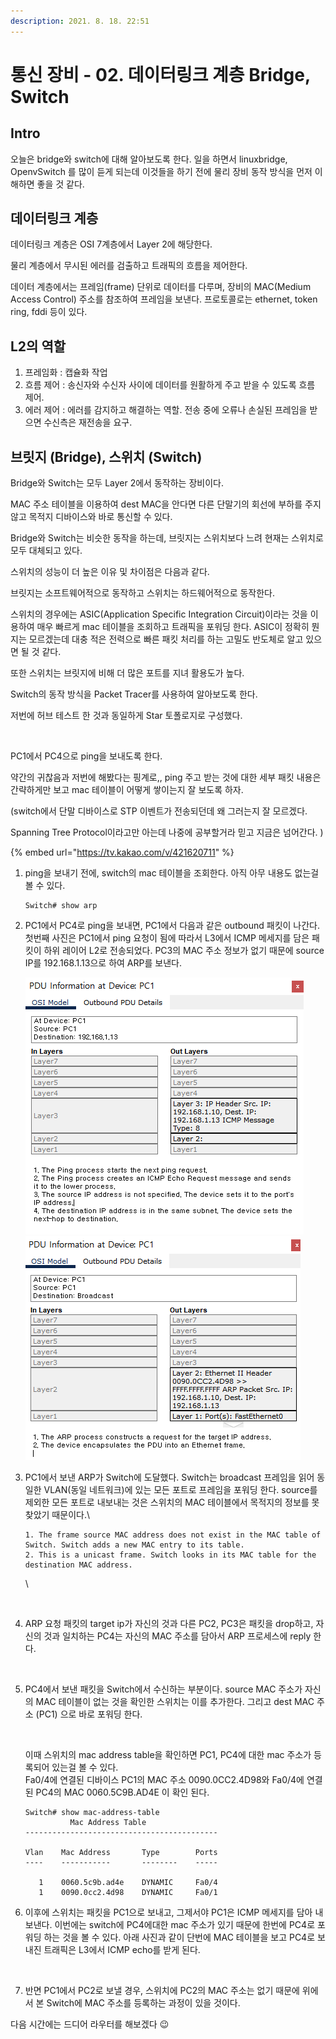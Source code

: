 ```yaml
---
description: 2021. 8. 18. 22:51
---
```


# 통신 장비 - 02. 데이터링크 계층 Bridge, Switch

## Intro

오늘은 bridge와 switch에 대해 알아보도록 한다. 일을 하면서 linuxbridge, OpenvSwitch 를 많이 듣게 되는데 이것들을 하기 전에 물리 장비 동작 방식을 먼저 이해하면 좋을 것 같다.



## 데이터링크 계층

데이터링크 계층은 OSI 7계층에서 Layer 2에 해당한다.

물리 계층에서 무시된 에러를 검출하고 트래픽의 흐름을 제어한다.&#x20;

데이터 계층에서는 프레임(frame) 단위로 데이터를 다루며, 장비의 MAC(Medium Access Control) 주소를 참조하여 프레임을 보낸다. 프로토콜로는 ethernet, token ring, fddi 등이 있다.



## L2의 역할

1. 프레임화 : 캡슐화 작업
2. 흐름 제어 : 송신자와 수신자 사이에 데이터를 원활하게 주고 받을 수 있도록 흐름 제어.&#x20;
3. 에러 제어 : 에러를 감지하고 해결하는 역할. 전송 중에 오류나 손실된 프레임을 받으면 수신측은 재전송을 요구.



## **브릿지 (Bridge), 스위치 (Switch)**

Bridge와 Switch는 모두 Layer 2에서 동작하는 장비이다.&#x20;

MAC 주소 테이블을 이용하여 dest MAC을 안다면 다른 단말기의 회선에 부하를 주지 않고 목적지 디바이스와 바로 통신할 수 있다.&#x20;

Bridge와 Switch는 비슷한 동작을 하는데, 브릿지는 스위치보다 느려 현재는 스위치로 모두 대체되고 있다.

스위치의 성능이 더 높은 이유 및 차이점은 다음과 같다.

브릿지는 소프트웨어적으로 동작하고 스위치는 하드웨어적으로 동작한다.

스위치의 경우에는 ASIC(Application Specific Integration Circuit)이라는 것을 이용하여 매우 빠르게 mac 테이블을 조회하고 트래픽을 포워딩 한다. ASIC이 정확히 뭔지는 모르겠는데 대충 적은 전력으로 빠른 패킷 처리를 하는 고밀도 반도체로 알고 있으면 될 것 같다.

또한 스위치는 브릿지에 비해 더 많은 포트를 지녀 활용도가 높다.



Switch의 동작 방식을 Packet Tracer를 사용하여 알아보도록 한다.

저번에 허브 테스트 한 것과 동일하게 Star 토폴로지로 구성했다.

<figure><img src="https://blog.kakaocdn.net/dn/sQQVw/btrcuKyG06e/tekkD1LtkdrIuREmn54ykK/img.png" alt=""><figcaption></figcaption></figure>

PC1에서 PC4으로 ping을 보내도록 한다.

약간의 귀찮음과 저번에 해봤다는 핑계로,, ping 주고 받는 것에 대한 세부 패킷 내용은 간략하게만 보고 mac 테이블이 어떻게 쌓이는지 잘 보도록 하자.&#x20;

(switch에서 단말 디바이스로 STP 이벤트가 전송되던데 왜 그러는지 잘 모르겠다.&#x20;

Spanning Tree Protocol이라고만 아는데 나중에 공부할거라 믿고 지금은 넘어간다. )

{% embed url="https://tv.kakao.com/v/421620711" %}



1.  ping을 보내기 전에, switch의 mac 테이블을 조회한다. 아직 아무 내용도 없는걸 볼 수 있다.

    ```shell-session
    Switch# show arp​
    ```

    &#x20;
2.  PC1에서 PC4로 ping을 보내면, PC1에서 다음과 같은 outbound 패킷이 나간다.\
    첫번째 사진은 PC1에서 ping 요청이 됨에 따라서 L3에서 ICMP 메세지를 담은 패킷이 하위 레이어 L2로 전송되었다. PC3의 MAC 주소 정보가 없기 때문에 source IP를 192.168.1.13으로 하여 ARP를 보낸다.

    ![](../../.gitbook/assets/image.png)![](<../../.gitbook/assets/image (6).png>)
3.  PC1에서 보낸 ARP가 Switch에 도달했다. Switch는 broadcast 프레임을 읽어 동일한 VLAN(동일 네트워크)에 있는 모든 포트로 프레임을 포워딩 한다. source를 제외한 모든 포트로 내보내는 것은 스위치의 MAC 테이블에서 목적지의 정보를 못 찾았기 때문이다.\


    ```
    1. The frame source MAC address does not exist in the MAC table of Switch. Switch adds a new MAC entry to its table.
    2. This is a unicast frame. Switch looks in its MAC table for the destination MAC address.
    ```

    \


    <figure><img src="https://blog.kakaocdn.net/dn/bET65u/btrcACGolJO/FuK2odH2qObNPWtP8x4i4k/img.png" alt=""><figcaption></figcaption></figure>
4.  ARP 요청 패킷의 target ip가 자신의 것과 다른 PC2, PC3은 패킷을 drop하고, 자신의 것과 일치하는 PC4는 자신의 MAC 주소를 담아서 ARP 프로세스에 reply 한다.

    <figure><img src="https://blog.kakaocdn.net/dn/kVfLa/btrczdgf30T/ffc6c0Mcge6rcKWRKvnB5k/img.png" alt=""><figcaption></figcaption></figure>
5.  PC4에서 보낸 패킷을 Switch에서 수신하는 부분이다. source MAC 주소가 자신의 MAC 테이블이 없는 것을 확인한 스위치는 이를 추가한다. 그리고 dest MAC 주소 (PC1) 으로 바로 포워딩 한다.

    <figure><img src="https://blog.kakaocdn.net/dn/crLFHk/btrcs9e4nvC/mFXhkqYkBWMAJLXDALktBk/img.png" alt=""><figcaption></figcaption></figure>

    이때 스위치의 mac address table을 확인하면 PC1, PC4에 대한 mac 주소가 등록되어 있는걸 볼 수 있다.\
    Fa0/4에 연결된 디바이스 PC1의 MAC 주소 0090.0CC2.4D98와 Fa0/4에 연결된 PC4의 MAC 0060.5C9B.AD4E 이 확인 된다.

    ```shell-session
    Switch# show mac-address-table 
              Mac Address Table
    -------------------------------------------

    Vlan    Mac Address       Type        Ports
    ----    -----------       --------    -----

       1    0060.5c9b.ad4e    DYNAMIC     Fa0/4
       1    0090.0cc2.4d98    DYNAMIC     Fa0/1
    ```
6.  이후에 스위치는 패킷을 PC1으로 보내고, 그제서야 PC1은 ICMP 메세지를 담아 내보낸다. 이번에는 switch에 PC4에대한 mac 주소가 있기 때문에 한번에 PC4로 포워딩 하는 것을 볼 수 있다. 아래 사진과 같이 단번에 MAC 테이블을 보고 PC4로 보내진 트래픽은 L3에서 ICMP echo를 받게 된다.

    <figure><img src="https://blog.kakaocdn.net/dn/QIMEK/btrcxJ0Mtrh/IBZKa5hNYjDnT8OgKIEpkk/img.png" alt=""><figcaption></figcaption></figure>
7. 반면 PC1에서 PC2로 보낼 경우, 스위치에 PC2의 MAC 주소는 없기 때문에 위에서 본 Switch에 MAC 주소를 등록하는 과정이 있을 것이다.&#x20;



다음 시간에는 드디어 라우터를 해보겠다 😉

